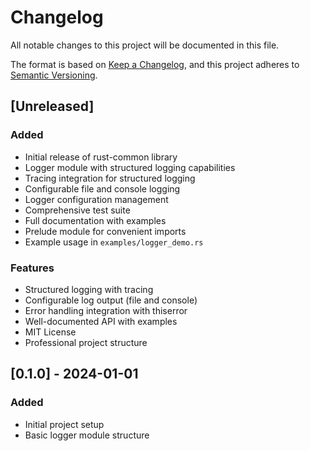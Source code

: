 # Changelog

All notable changes to this project will be documented in this file.

The format is based on [Keep a Changelog](https://keepachangelog.com/en/1.0.0/),
and this project adheres to [Semantic Versioning](https://semver.org/spec/v2.0.0.html).

## [Unreleased]

### Added

- Initial release of rust-common library
- Logger module with structured logging capabilities
- Tracing integration for structured logging
- Configurable file and console logging
- Logger configuration management
- Comprehensive test suite
- Full documentation with examples
- Prelude module for convenient imports
- Example usage in `examples/logger_demo.rs`

### Features

- Structured logging with tracing
- Configurable log output (file and console)
- Error handling integration with thiserror
- Well-documented API with examples
- MIT License
- Professional project structure

## [0.1.0] - 2024-01-01

### Added

- Initial project setup
- Basic logger module structure
